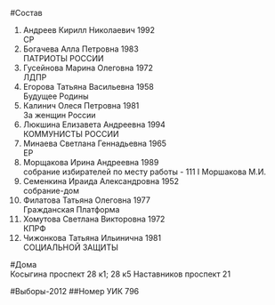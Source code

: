 #Состав
1. Андреев Кирилл Николаевич 1992   
    СР
2. Богачева Алла Петровна 1983   
    ПАТРИОТЫ РОССИИ
3. Гусейнова Марина Олеговна 1972   
    ЛДПР
4. Егорова Татьяна Васильевна 1958   
    Будущее Родины
5. Калинич Олеся Петровна 1981   
    За женщин России
6. Люкшина Елизавета Андреевна 1994   
    КОММУНИСТЫ РОССИИ
7. Минаева Светлана Геннадьевна 1965   
    ЕР
8. Морщакова Ирина Андреевна 1989   
    собрание избирателей по месту работы - 111 I Моршакова М.И.
9. Семенкина Ираида Александровна 1952   
    собрание-дом
10. Филатова Татьяна Олеговна 1977   
    Гражданская Платформа
11. Хомутова Светлана Викторовна 1972   
    КПРФ
12. Чижонкова Татьяна Ильинична 1981   
    СОЦИАЛЬНОЙ ЗАЩИТЫ

#Дома  
Косыгина проспект 28 к1; 28 к5 Наставников проспект 21

#Выборы-2012
##Номер УИК
796
